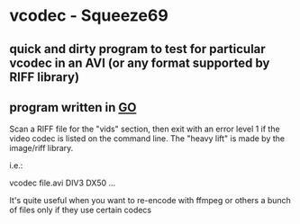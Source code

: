 # vcodec - Squeeze69

## quick and dirty program to test for particular vcodec in an AVI (or any format supported by RIFF library)

## program written in [GO](https://golang.org)

Scan a RIFF file for the "vids" section, then exit with an error level 1 if the video codec is listed on the command line. The "heavy lift" is made by the image/riff library.

i.e.:

vcodec file.avi DIV3 DX50 ...

It's quite useful when you want to re-encode with ffmpeg or others a bunch of files only if they use certain codecs
